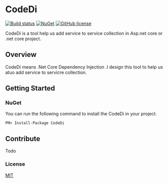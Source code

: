 # CodeDi
[![Build status](https://ci.appveyor.com/api/projects/status/eeo8aua4n8r5fnce?svg=true)](https://ci.appveyor.com/project/liuzhenyulive/codedi)
[![NuGet](https://img.shields.io/badge/nuget-1.0.1-blue.svg)](https://www.nuget.org/packages/CodeDI/)
[![GitHub license](https://img.shields.io/badge/license-MIT-blue.svg)](https://raw.githubusercontent.com/liuzhenyulive/codedi/master/LICENSE)

CodeDi is a tool help us add service to service collection in Asp.net core or .net core project.

## Overview

CodeDi means .Net Core Dependency Injection .I design this tool to help us atuo add service to servicre collection.



## Getting Started

### NuGet

You can run the following command to install the CodeDi in your project.

```
PM> Install-Package CodeDi
```


## Contribute

Todo

### License

[MIT](https://raw.githubusercontent.com/liuzhenyulive/codedi/master/LICENSE)
